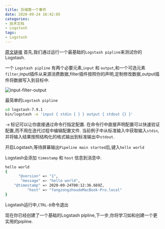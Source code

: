 ```yaml
---
title: 存储第一个事件
date: 2020-09-24 16:42:05
categories:
- 技术文档
- Logstash
tags:
- Logstash
---
```

[原文链接](https://www.elastic.co/guide/en/logstash/current/first-event.html)
首先,我们通过运行一个最基础的`Logstash pipline`来测试你的Logstash.

一个 `Logstash pipline` 有两个必要元素,`input` 和 `output`,和一个可选元素`filter`,input插件从来源消费数据,filter插件按照你的声明,定制修改数据,output插件将数据写入到目标中.

![input-filter-output](https://www.elastic.co/guide/en/logstash/current/static/images/basic_logstash_pipeline.png)

最简单的`Logstash pipline`

```bash
cd logstash-7.9.1
bin/logstash -e 'input { stdin { } } output { stdout {} }'
```

<!-- more -->

`-e` 标记可以让你直接通过命令行指定配置. 在命令行中直接声明配置可以快速验证配置,而不用在迭代过程中编辑配置文件. 当前例子中从标准输入中获取输入`stdin`,并将输入结果按照结构化的格式输出到标准输出中`stdout`.

开启Logstash,等待屏幕输出`Pipeline main started`后,键入`hello world`

Logstash会添加 `timestamp` 和 `host` 信息到消息中.

```bash
hello world
{
      "@version" => "1",
       "message" => "hello world",
    "@timestamp" => 2020-09-24T08:12:36.669Z,
          "host" => "fangzongzhoudeMacBook-Pro.local"
}
```

Logstash运行中,`CTRL-D`命令退出

现在你已经创建了一个基础的Logstash pipline,下一步,你将学习如和创建一个更实用的pipline.
